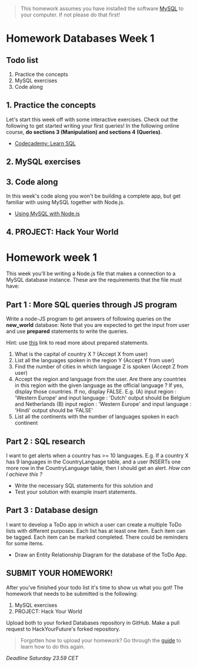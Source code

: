 > This homework assumes you have installed the software [MySQL](https://dev.mysql.com/downloads/installer/) to your computer. If not please do that first!

# Homework Databases Week 1

## **Todo list**

1. Practice the concepts
2. MySQL exercises
3. Code along
   <!-- 4. PROJECT: Hack Your World -->

## 1. **Practice the concepts**

Let's start this week off with some interactive exercises. Check out the following to get started writing your first queries! In the following online course, **do sections 3 (Manipulation) and sections 4 (Queries)**.

- [Codecademy: Learn SQL](https://www.codecademy.com/learn/learn-sql)

## 2. **MySQL exercises**

## 3. **Code along**

In this week's code along you won't be building a complete app, but get familiar with using MySQL together with Node.js.

- [Using MySQL with Node.js](https://www.youtube.com/watch?v=EN6Dx22cPRI)

## 4. **PROJECT: Hack Your World**

# Homework week 1

This week you'll be writing a Node.js file that makes a connection to a MySQL database instance. These are the requirements that the file must have:

## Part 1 : More SQL queries through JS program

Write a node-JS program to get answers of following queries
on the **new_world** database: Note that you are expected to get the input from user
and use **prepared** statements to write the queries.

Hint: use [this](https://github.com/mysqljs/mysql) link to read more
about prepared statements.

1. What is the capital of country X ? (Accept X from user)
2. List all the languages spoken in the region Y (Accept Y from user)
3. Find the number of cities in which language Z is spoken (Accept Z from user)
4. Accept the region and language from the user.
   Are there any countries in this region with the given language
   as the official language ?
   If yes, display those countries.
   If no, display FALSE.
   E.g.
   (A) input region : 'Western Europe' and input language : 'Dutch'
   output should be Belgium and Netherlands
   (B) input region : 'Western Europe' and input language : 'Hindi'
   output should be 'FALSE'
5. List all the continents with the number of languages spoken in each continent

## Part 2 : SQL research

I want to get alerts when a country has >= 10 languages.
E.g. If a country X has 9 languages in the CountryLanguage table,
and a user INSERTs one more row in the CountryLanguage table, then I should get an alert.
_How can I achieve this ?_

- Write the necessary SQL statements for this solution and
- Test your solution with example insert statements.

## Part 3 : Database design

I want to develop a ToDo app in which a user can create a multiple
ToDo lists with different purposes. Each list has at least one item.
Each item can be tagged. Each item can be marked completed.
There could be reminders for some items.

- Draw an Entity Relationship Diagram for the database of the ToDo App.

## **SUBMIT YOUR HOMEWORK!**

After you've finished your todo list it's time to show us what you got! The homework that needs to be submitted is the following:

1. MySQL exercises
2. PROJECT: Hack Your World

Upload both to your forked Databases repository in GitHub. Make a pull request to HackYourFuture's forked repository.

> Forgotten how to upload your homework? Go through the [guide](../hand-in-homework-guide.md) to learn how to do this again.

_Deadline Saturday 23.59 CET_
